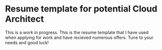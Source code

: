 # Resume template for potential Cloud Architect

This is a work in progress. This is the resume template that I have used when applying for work and have recieved numerous offers. Tune to your needs and good luck!
